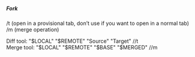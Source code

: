 ##### Fork
/t (open in a provisional tab, don’t use if you want to open in a normal tab)  
/m (merge operation)  

Diff tool: "$LOCAL" "$REMOTE" "Source" "Target" //t  
Merge tool: "$LOCAL" "$REMOTE" "$BASE" "$MERGED" //m  
